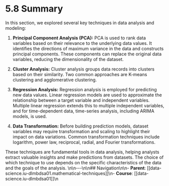 # 5.8 Summary

In this section, we explored several key techniques in data analysis and modeling:

1. **Principal Component Analysis (PCA):** PCA is used to rank data variables based on their relevance to the underlying data values. It identifies the directions of maximum variance in the data and constructs principal components. These components can replace the original data variables, reducing the dimensionality of the dataset.

2. **Cluster Analysis:** Cluster analysis groups data records into clusters based on their similarity. Two common approaches are K-means clustering and agglomerative clustering.

3. **Regression Analysis:** Regression analysis is employed for predicting new data values. Linear regression models are used to approximate the relationship between a target variable and independent variables. Multiple linear regression extends this to multiple independent variables, and for time-dependent data, time-series analysis, including ARIMA models, is used.

4. **Data Transformation:** Before building prediction models, dataset variables may require transformation and scaling to highlight their impact on data variations. Common transformation techniques include logarithm, power law, reciprocal, radial, and Fourier transformations.

These techniques are fundamental tools in data analysis, helping analysts extract valuable insights and make predictions from datasets. The choice of which technique to use depends on the specific characteristics of the data and the goals of the analysis.
\n\n---\n\n## Navigation\n\n- **Parent**: [[data-science.iu-dlmbdsa01.mathematical-techniques]]\n- **Course**: [[data-science.iu-dlmbdsa01]]\n